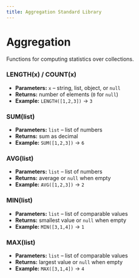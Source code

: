 ```yaml
---
title: Aggregation Standard Library
---
```


# Aggregation

Functions for computing statistics over collections.

### LENGTH(x) / COUNT(x)
- **Parameters:** `x` – string, list, object, or `null`
- **Returns:** number of elements (`0` for `null`)
- **Example:** `LENGTH([1,2,3])` → `3`

### SUM(list)
- **Parameters:** `list` – list of numbers
- **Returns:** sum as decimal
- **Example:** `SUM([1,2,3])` → `6`

### AVG(list)
- **Parameters:** `list` – list of numbers
- **Returns:** average or `null` when empty
- **Example:** `AVG([1,2,3])` → `2`

### MIN(list)
- **Parameters:** `list` – list of comparable values
- **Returns:** smallest value or `null` when empty
- **Example:** `MIN([3,1,4])` → `1`

### MAX(list)
- **Parameters:** `list` – list of comparable values
- **Returns:** largest value or `null` when empty
- **Example:** `MAX([3,1,4])` → `4`

